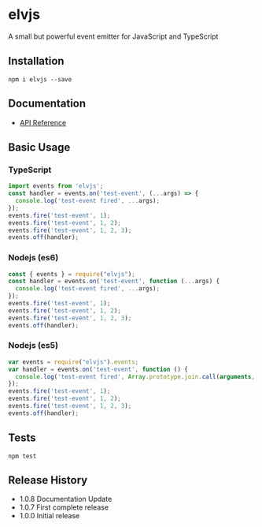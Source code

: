 elvjs
=====

A small but powerful event emitter for JavaScript and TypeScript

## Installation

  ``npm i elvjs --save``

## Documentation

* [API Reference](https://github.com/Mehuge/elvjs/wiki)

## Basic Usage

### TypeScript

  ```TypeScript
  import events from 'elvjs';
  const handler = events.on('test-event', (...args) => {
    console.log('test-event fired', ...args);
  });
  events.fire('test-event', 1);
  events.fire('test-event', 1, 2);
  events.fire('test-event', 1, 2, 3);
  events.off(handler);
  ```

### Nodejs (es6)

  ```JavaScript
  const { events } = require("elvjs");
  const handler = events.on('test-event', function (...args) {
    console.log('test-event fired', ...args);
  });
  events.fire('test-event', 1);
  events.fire('test-event', 1, 2);
  events.fire('test-event', 1, 2, 3);
  events.off(handler);
  ```


### Nodejs (es5)

  ```JavaScript
  var events = require("elvjs").events;
  var handler = events.on('test-event', function () {
    console.log('test-event fired', Array.prototype.join.call(arguments,' '));
  });
  events.fire('test-event', 1);
  events.fire('test-event', 1, 2);
  events.fire('test-event', 1, 2, 3);
  events.off(handler);
  ```

## Tests

  ```npm test```

## Release History

* 1.0.8 Documentation Update
* 1.0.7 First complete release
* 1.0.0 Initial release
